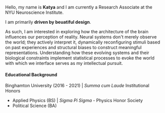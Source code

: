 Hello, my name is **Katya** and I am currently a Research Associate at the NYU Neuroscience Institute. 

I am primarily **driven by beuatiful design**. 

As such, I am interested in exploring how the architecture of the brain influences our perception of reality. Neural systems don't merely observe the world; they actively interpret it, dynamically reconfiguring stimuli based on past experiences and structural biases to construct meaningful representations. Understanding how these evolving systems and their biological constraints implement statistical processes to evoke the world with which we interface serves as my intellectual pursuit.

#### Educational Background

Binghamton University (2016 - 2021) | _Summa cum Laude_ Institutional Honors
* Applied Physics (BS) | _Sigma Pi Sigma_ - Physics Honor Society
* Political Science (BA)
  

